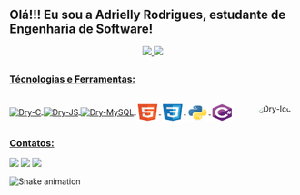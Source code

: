 ## Olá!!! Eu sou a Adrielly Rodrigues, estudante de Engenharia de Software!
<div align="center">
  <a href="https://github.com/drykette">
  <img height="160em" src="https://github-readme-stats.vercel.app/api?username=drykette&show_icons=true&theme=dracula&include_all_commits=true&count_private=true"/>
  <img height="160em" src="https://github-readme-stats.vercel.app/api/top-langs/?username=drykette&layout=compact&langs_count=7&theme=dracula"/>
</div>

##
### Técnologias e Ferramentas:


<div style="display: inline_block"><br>
  <img align="center" alt="Dry-C" height="30" width="40" src="https://cdn.jsdelivr.net/gh/devicons/devicon/icons/c/c-original.svg" />
  <img align="center" alt="Dry-JS" height="30" width="40" src="https://cdn.jsdelivr.net/gh/devicons/devicon/icons/javascript/javascript-original.svg" />
  <img align="center" alt="Dry-MySQL" height="30" width="40" src="https://cdn.jsdelivr.net/gh/devicons/devicon/icons/mysql/mysql-original-wordmark.svg" />
  <img align="center" alt="Dry-HTML" height="30" width="40" src="https://raw.githubusercontent.com/devicons/devicon/master/icons/html5/html5-original.svg">
  <img align="center" alt="Dry-CSS" height="30" width="40" src="https://raw.githubusercontent.com/devicons/devicon/master/icons/css3/css3-original.svg">
  <img align="center" alt="Dry-Python" height="30" width="40" src="https://raw.githubusercontent.com/devicons/devicon/master/icons/python/python-original.svg">
  <img align="center" alt="Dry-Csharp" height="30" width="40" src="https://raw.githubusercontent.com/devicons/devicon/master/icons/csharp/csharp-original.svg">
  <img align="right" alt="Dry-Icon" height="200" style="border-radius:50px;" src="https://user-images.githubusercontent.com/23423067/178582003-a9c2cf8f-e68f-40d3-9577-0b6bc99a3461.png">
</div>

##
### Contatos:

<div> 
  
  <a href="https://instagram.com/drykette" target="_blank"><img src="https://img.shields.io/badge/-Instagram-%23E4405F?style=for-the-badge&logo=instagram&logoColor=white" target="_blank"></a>
  <a href = "mailto:adrielly.dev@gmail.com"><img src="https://img.shields.io/badge/-Gmail-%23333?style=for-the-badge&logo=gmail&logoColor=white" target="_blank"></a>
  <a href="https://www.linkedin.com/in/adriellygaleno" target="_blank"><img src="https://img.shields.io/badge/-LinkedIn-%230077B5?style=for-the-badge&logo=linkedin&logoColor=white" target="_blank"></a> 
 
  ![Snake animation](https://github.com/drykette/drykette/blob/output/github-contribution-grid-snake.svg)
 
</div>
